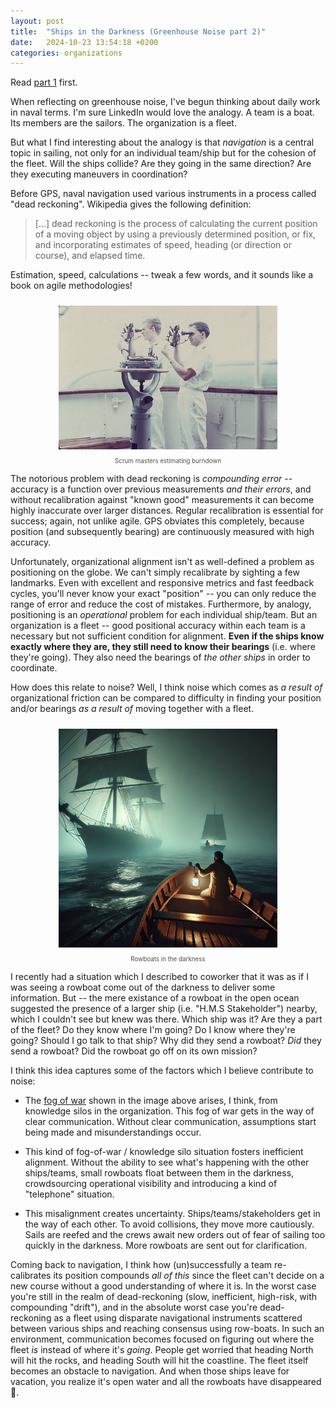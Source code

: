 ```yaml
---
layout: post
title:  "Ships in the Darkness (Greenhouse Noise part 2)"
date:   2024-10-23 13:54:18 +0200
categories: organizations 
---
```


Read <a href="https://www.dbr.sh/organizations/2024/10/05/greenhouse-noise.html">part 1</a> first.

When reflecting on greenhouse noise, I've begun thinking about daily work in naval terms. I'm sure LinkedIn would love the analogy. A team is a boat. Its members are the sailors. The organization is a fleet. 

But what I find interesting about the analogy is that _navigation_ is a central topic in sailing, not only for an individual team/ship but for the cohesion of the fleet. Will the ships collide? Are they going in the same direction? Are they executing maneuvers in coordination? 

Before GPS, naval navigation used various instruments in a process called "dead reckoning". Wikipedia gives the following definition:

> [...] dead reckoning is the process of calculating the current position of a moving object by using a previously determined position, or fix, and incorporating estimates of speed, heading (or direction or course), and elapsed time.

Estimation, speed, calculations -- tweak a few words, and it sounds like a book on agile methodologies!

<div align="center" style="text-align: center; margin-bottom: 10px;">
   <img src="/assets/celestial_navigation.jpg" width="350px" style="padding:10px;" alt="Scrum masters"/>
   <div style="color: #4D4D4F; font-size: 0.7em;"> Scrum masters estimating burndown</div>
</div>

The notorious problem with dead reckoning is _compounding error_ -- accuracy is a function over previous measurements *and their errors*, and without recalibration against "known good" measurements it can become highly inaccurate over larger distances. Regular recalibration is essential for success; again, not unlike agile. GPS obviates this completely, because position (and subsequently bearing) are continuously measured with high accuracy. 

Unfortunately, organizational alignment isn't as well-defined a problem as positioning on the globe. We can't simply recalibrate by sighting a few landmarks. Even with excellent and responsive metrics and fast feedback cycles, you'll never know your exact "position" -- you can only reduce the range of error and reduce the cost of mistakes. Furthermore, by analogy, positioning is an *operational* problem for each individual ship/team. But an organization is a fleet -- good positional accuracy within each team is a necessary but not sufficient condition for alignment. **Even if the ships know exactly where they are, they still need to know their bearings** (i.e. where they're going). They also need the bearings of _the other ships_ in order to coordinate.

How does this relate to noise? Well, I think noise which comes as *a result of* organizational friction can be compared to difficulty in finding your position and/or bearings *as a result of* moving together with a fleet. 

<div align="center" style="text-align: center; margin-bottom: 10px;">
   <img src="/assets/sailing_in_the_dark.webp" width="350px" style="padding:10px;" alt="This message has been brought to you by AI"/>
   <div style="color: #4D4D4F; font-size: 0.7em;">Rowboats in the darkness</div>
</div>

I recently had a situation which I described to coworker that it was as if I was seeing a rowboat come out of the darkness to deliver some information. But -- the mere existance of a rowboat in the open ocean suggested the presence of a larger ship (i.e. "H.M.S Stakeholder") nearby, which I couldn't see but knew was there. Which ship was it? Are they a part of the fleet? Do they know where I'm going? Do I know where they're going? Should I go talk to that ship? Why did they send a rowboat? _Did_ they send a rowboat? Did the rowboat go off on its own mission?

I think this idea captures some of the factors which I believe contribute to noise:

  - The <a href="https://en.wikipedia.org/wiki/Fog_of_war" target="_blank">fog of war</a> shown in the image above arises, I think, from knowledge silos in the organization. This fog of war gets in the way of clear communication. Without clear communication, assumptions start being made and misunderstandings occur. 
  
  - This kind of fog-of-war / knowledge silo situation fosters inefficient alignment. Without the ability to see what's happening with the other ships/teams, small rowboats float between them in the darkness, crowdsourcing operational visibility and introducing a kind of "telephone" situation. 

  - This misalignment creates uncertainty. Ships/teams/stakeholders get in the way of each other. To avoid collisions, they move more cautiously. Sails are reefed and the crews await new orders out of fear of sailing too quickly in the darkness. More rowboats are sent out for clarification.

Coming back to navigation, I think how (un)successfully a team re-calibrates its position compounds _all of this_ since the fleet can't decide on a new course without a good understanding of where it is. In the worst case you're still in the realm of dead-reckoning (slow, inefficient, high-risk, with compounding "drift"), and in the absolute worst case you're dead-reckoning as a fleet using disparate navigational instruments scattered between various ships and reaching consensus using row-boats. In such an environment, communication becomes focused on figuring out where the fleet _is_ instead of where it's _going_. People get worried that heading North will hit the rocks, and heading South will hit the coastline. The fleet itself becomes an obstacle to navigation. And when those ships leave for vacation, you realize it's open water and all the rowboats have disappeared 🚣.
